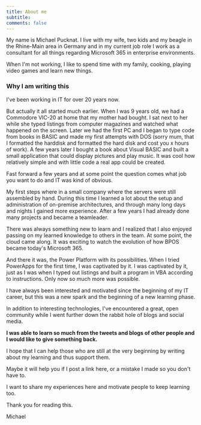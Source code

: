 ```yaml
---
title: About me
subtitle: 
comments: false
---
```


My name is Michael Pucknat. I live with my wife, two kids and my beagle in the Rhine-Main area in Germany and in my current job role I work as a consultant for all things regarding Microsoft 365 in enterprise environments.

When I'm not working, I like to spend time with my family, cooking, playing video games and learn new things.



### Why I am writing this

I've been working in IT for over 20 years now. 

But actually it all started much earlier. When I was 9 years old, we had a Commodore VIC-20 at home that my mother had bought.
I sat next to her while she typed listings from computer magazines and watched what happened on the screen.
Later we had the first PC and I began to type code from books in BASIC and made my first attempts with DOS (sorry mum, that I formatted the harddisk and
formatted the hard disk and cost you x hours of work). 
A few years later I bought a book about Visual BASIC and built a small application that could display pictures and play music.
It was cool how relatively simple and with little code a real app could be created.

Fast forward a few years and at some point the question comes what job you want to do and IT was kind of obvious.
 
My first steps where in a small company where the servers were still assembled by hand. During this time I learned a lot about the setup
and administration of on-premise architectures, and through many long days and nights I gained more experience. 
After a few years I had already done many projects and became a teamleader.

There was always something new to learn and I realized that I also enjoyed passing on my learned knowledge to others in the team.
At some point, the cloud came along. It was exciting to watch the evolution of how BPOS became today's Microsoft 365.

And there it was, the Power Platform with its possibilities. When I tried PowerApps for the first time, I was captivated by it.
I was captivated by it, just as I was when I typed out listings and built a program in VBA according to instructions. Only now so much more was possible.

I have always been interested and motivated since the beginning of my IT career, but this was a new spark and the beginning of a new learning phase.

In addition to interesting technologies, I've encountered a great, open community while I went further down the rabbit hole of blogs and social media. 

**I was able to learn so much from the tweets and blogs of other people and I would like to give something back.** 

I hope that I can help those who are still at the very beginning by writing about my learning and thus support them.
 
Maybe it will help you if I post a link here, or a mistake I made so you don't have to. 

I want to share my experiences here and motivate people to keep learning too.

Thank you for reading this.

Michael
